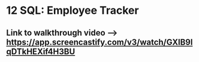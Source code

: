 # 12 SQL: Employee Tracker

## Link to walkthrough video --> https://app.screencastify.com/v3/watch/GXlB9lqDTkHEXif4H3BU

